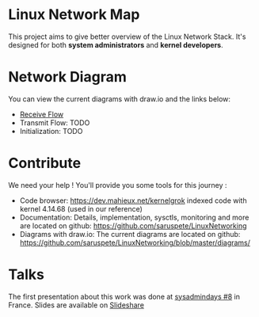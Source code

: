 # Linux Network Map

This project aims to give better overview of the Linux Network Stack. It's designed for both **system administrators** and **kernel developers**. 

# Network Diagram
You can view the current diagrams with draw.io and the links below:
  - [Receive Flow](https://www.draw.io/#Uhttps%3A%2F%2Fraw.githubusercontent.com%2FSaruspete%2FLinuxNetworking%2Fmaster%2Fdiagrams%2FNetwork-Receive.xml)
  - Transmit Flow: TODO
  - Initialization: TODO


# Contribute
We need your help ! You'll provide you some tools for this journey :
  - Code browser: https://dev.mahieux.net/kernelgrok indexed code with kernel 4.14.68 (used in our reference)
  - Documentation: Details, implementation, sysctls, monitoring and more are located on github: https://github.com/saruspete/LinuxNetworking 
  - Diagrams with draw.io: The current diagrams are located on github: https://github.com/saruspete/LinuxNetworking/blob/master/diagrams/

# Talks
The first presentation about this work was done at [sysadmindays #8](https://sysadmindays.fr) in France.
Slides are available on [Slideshare](https://www.slideshare.net/Saruspete/linux-network-stack-120620136)
